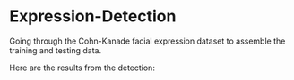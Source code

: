 # Expression-Detection
Going through the Cohn-Kanade facial expression dataset to assemble the training and testing data.

Here are the results from the detection:

